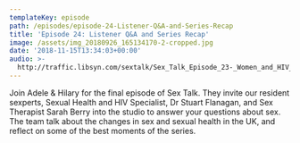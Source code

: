 ```yaml
---
templateKey: episode
path: /episodes/episode-24-Listener-Q&A-and-Series-Recap
title: 'Episode 24: Listener Q&A and Series Recap'
image: /assets/img_20180926_165134170-2-cropped.jpg
date: '2018-11-15T13:34:03+00:00'
audio: >-
  http://traffic.libsyn.com/sextalk/Sex_Talk_Episode_23-_Women_and_HIV_Podcast.mp3
---
```

Join Adele & Hilary for the final episode of Sex Talk. They invite our resident sexperts, Sexual Health and HIV Specialist, Dr Stuart Flanagan, and Sex Therapist Sarah Berry into the studio to answer your questions about sex. The team talk about the changes in sex and sexual health in the UK, and reflect on some of the best moments of the series.

